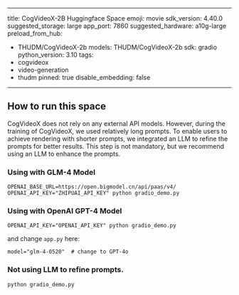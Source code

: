---
title: CogVideoX-2B Huggingface Space
emoji: movie
sdk_version: 4.40.0
suggested_storage: large
app_port: 7860
suggested_hardware: a10g-large
preload_from_hub:
  - THUDM/CogVideoX-2b
models: THUDM/CogVideoX-2b
sdk: gradio
python_version: 3.10
tags:
  - cogvideox
  - video-generation
  - thudm
pinned: true
disable_embedding: false
----
## How to run this space

CogVideoX does not rely on any external API models.
However, during the training of CogVideoX, we used relatively long prompts. To enable users to achieve rendering with
shorter prompts, we integrated an LLM to refine the prompts for better results.
This step is not mandatory, but we recommend using an LLM to enhance the prompts.

### Using with GLM-4 Model

```shell
OPENAI_BASE_URL=https://open.bigmodel.cn/api/paas/v4/ OPENAI_API_KEY="ZHIPUAI_API_KEY" python gradio_demo.py
```

### Using with OpenAI GPT-4 Model

```shell
OPENAI_API_KEY="OPENAI_API_KEY" python gradio_demo.py
```

and change `app.py` here:

```
model="glm-4-0520"  # change to GPT-4o
```

### Not using LLM to refine prompts.

```shell
python gradio_demo.py
```